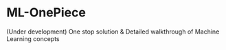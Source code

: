 # ML-OnePiece 
(Under development)
One stop solution &amp; Detailed walkthrough of Machine Learning concepts 
